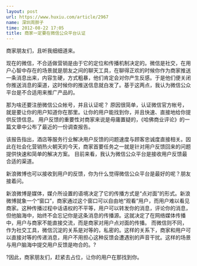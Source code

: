 ```yaml
---
layout: post
url: https://www.huxiu.com/article/2967
name: 深圳周胖子
time: 2012-08-22 17:05
title: 商家一定要在微信公众平台认证
---
```

商家朋友们，且听我细细道来。

现在的微信，不合适做营销是由于它的定位和传播机制决定的。微信是社交，在用户心智中存在的场景就是朋友之间的聊天工具，在聊得正欢的时候你作为商家推送一条消息出来，内容生硬，方式粗暴，他们肯定会对你产生反感。于是他们便关闭你推送消息的渠道，这时候你的推送信息就白发了。基于这两点，我认为微信公众平台是不合适用来推广产品的。

那为啥还要注册微信公众帐号，并且认证呢？ 原因很简单，认证微信官方帐号，就是要让你的用户知道你在那里。让你的用户能找到你，并且快速、直接地给你提供反馈信息。 用户反馈的重要性对商家来说是毋庸置疑的，《哈佛商业评论》的一篇文章中公布了最近的一份调查报告。

该报告指出，酒店等服务行业解决用户反馈的问题速度与顾客忠诚度直接相关。因此在社会化营销热火朝天的今天，商家首要任务之一就是针对用户反馈回来的问题提供快速和简单的解决方案。 目前来看，我认为微信公众平台是接收用户反馈最合适的渠道。

新浪微博也可以接收到用户的反馈，你为什么觉得微信公众平台是最好的呢？朋友接着问。

新浪微博是媒体，媒介所设置的语境决定了它的传播方式是“点对面”的形式。新浪微博就象一个“窗口”，商家通过这个窗口可以自由地“观看”用户，而用户难以看见商家。这种传播过程中话语权的不平等，用户可以转发你的消息，评论你的消息，但他脑海中，始终不会忘记你是这条消息的传播源。这就决定了在网络媒体传播中，用户与商家不能直接交流，而是商家对用户点对面的传播。 而微信则不同，作为社交工具，微信沉淀的关系是对等的，私密的。这样的关系下，商家和用户可以直接对等的传递消息，用户不用担心这种反馈会遭遇别的声音干扰。这样的场景与用户脑海中提交用户反馈是吻合的。?

?因此，商家朋友们，赶紧去占位，让你的用户在那找到你。

